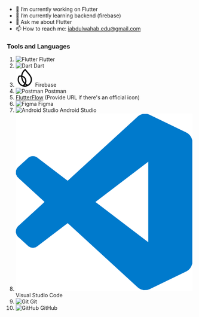 - 🔭 I’m currently working on Flutter
- 🌱 I’m currently learning backend (firebase)
- 💬 Ask me about Flutter
- 📫 How to reach me: iabdulwahab.edu@gmail.com

### Tools and Languages

1. ![Flutter](https://raw.githubusercontent.com/simple-icons/simple-icons/develop/icons/flutter.svg) Flutter
2. ![Dart](https://raw.githubusercontent.com/simple-icons/simple-icons/develop/icons/dart.svg) Dart
3. ![Firebase](https://raw.githubusercontent.com/simple-icons/simple-icons/develop/icons/firebase.svg) Firebase
4. ![Postman](https://raw.githubusercontent.com/simple-icons/simple-icons/develop/icons/postman.svg) Postman
5. [FlutterFlow](https://your-flutterflow-url) (Provide URL if there's an official icon)
6. ![Figma](https://raw.githubusercontent.com/simple-icons/simple-icons/develop/icons/figma.svg) Figma
7. ![Android Studio](https://raw.githubusercontent.com/simple-icons/simple-icons/develop/icons/androidstudio.svg) Android Studio
8. ![VS Code](https://raw.githubusercontent.com/simple-icons/simple-icons/develop/icons/visualstudiocode.svg) Visual Studio Code
9. ![Git](https://raw.githubusercontent.com/simple-icons/simple-icons/develop/icons/git.svg) Git
10. ![GitHub](https://raw.githubusercontent.com/simple-icons/simple-icons/develop/icons/github.svg) GitHub
